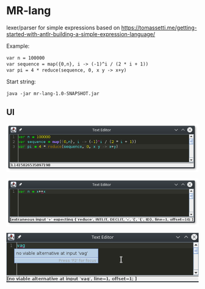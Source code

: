 # MR-lang
lexer/parser for simple expressions based on https://tomassetti.me/getting-started-with-antlr-building-a-simple-expression-language/

Еxample:
```
var n = 100000 
var sequence = map({0,n}, i -> (-1)^i / (2 * i + 1)) 
var pi = 4 * reduce(sequence, 0, x y -> x+y)
```

Start string:
```
java -jar mr-lang-1.0-SNAPSHOT.jar
```

## UI
![status code with result](https://raw.githubusercontent.com/interair/mr-lang/master/doc/img/pi.png)


![status code with error](https://raw.githubusercontent.com/interair/mr-lang/master/doc/img/error.png)


![status code with error](https://raw.githubusercontent.com/interair/mr-lang/master/doc/img/error2.png)
